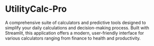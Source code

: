 # UtilityCalc-Pro
A comprehensive suite of calculators and predictive tools designed to simplify your daily calculations and decision-making process. Built with Streamlit, this application offers a modern, user-friendly interface for various calculators ranging from finance to health and productivity.
